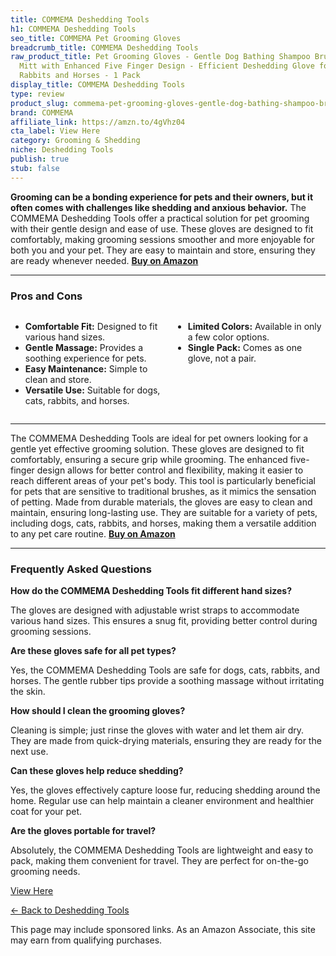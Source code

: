 ```yaml
---
title: COMMEMA Deshedding Tools
h1: COMMEMA Deshedding Tools
seo_title: COMMEMA Pet Grooming Gloves
breadcrumb_title: COMMEMA Deshedding Tools
raw_product_title: Pet Grooming Gloves - Gentle Dog Bathing Shampoo Brush - Massage
  Mitt with Enhanced Five Finger Design - Efficient Deshedding Glove for Dogs, Cats,
  Rabbits and Horses - 1 Pack
display_title: COMMEMA Deshedding Tools
type: review
product_slug: commema-pet-grooming-gloves-gentle-dog-bathing-shampoo-brush-massage-mi-d0c3feec
brand: COMMEMA
affiliate_link: https://amzn.to/4gVhz04
cta_label: View Here
category: Grooming & Shedding
niche: Deshedding Tools
publish: true
stub: false
---
```


<div id="intro" class="full-width">
  <p><strong>Grooming can be a bonding experience for pets and their owners, but it often comes with challenges like shedding and anxious behavior.</strong> The COMMEMA Deshedding Tools offer a practical solution for pet grooming with their gentle design and ease of use. These gloves are designed to fit comfortably, making grooming sessions smoother and more enjoyable for both you and your pet. They are easy to maintain and store, ensuring they are ready whenever needed. <a href="https://amzn.to/4gVhz04" rel="nofollow sponsored noopener" target="_blank"><strong>Buy on Amazon</strong></a></p>
</div>

<hr />
<h3 id="pros-cons">Pros and Cons</h3>
<div class="pc-grid" style="display:grid;grid-template-columns:1fr 1fr;gap:16px;">
  <ul>
    <li><strong>Comfortable Fit:</strong> Designed to fit various hand sizes.</li>
    <li><strong>Gentle Massage:</strong> Provides a soothing experience for pets.</li>
    <li><strong>Easy Maintenance:</strong> Simple to clean and store.</li>
    <li><strong>Versatile Use:</strong> Suitable for dogs, cats, rabbits, and horses.</li>
  </ul>
  <ul>
    <li><strong>Limited Colors:</strong> Available in only a few color options.</li>
    <li><strong>Single Pack:</strong> Comes as one glove, not a pair.</li>
  </ul>
</div>
<hr />

<div class="full-width">
  <p>The COMMEMA Deshedding Tools are ideal for pet owners looking for a gentle yet effective grooming solution. These gloves are designed to fit comfortably, ensuring a secure grip while grooming. The enhanced five-finger design allows for better control and flexibility, making it easier to reach different areas of your pet's body. This tool is particularly beneficial for pets that are sensitive to traditional brushes, as it mimics the sensation of petting. Made from durable materials, the gloves are easy to clean and maintain, ensuring long-lasting use. They are suitable for a variety of pets, including dogs, cats, rabbits, and horses, making them a versatile addition to any pet care routine. <a href="https://amzn.to/4gVhz04" rel="nofollow sponsored noopener" target="_blank"><strong>Buy on Amazon</strong></a></p>
</div>

<hr />
<h3 id="faqs">Frequently Asked Questions</h3>

<p><strong>How do the COMMEMA Deshedding Tools fit different hand sizes?</strong></p>
<p>The gloves are designed with adjustable wrist straps to accommodate various hand sizes. This ensures a snug fit, providing better control during grooming sessions.</p>

<p><strong>Are these gloves safe for all pet types?</strong></p>
<p>Yes, the COMMEMA Deshedding Tools are safe for dogs, cats, rabbits, and horses. The gentle rubber tips provide a soothing massage without irritating the skin.</p>

<p><strong>How should I clean the grooming gloves?</strong></p>
<p>Cleaning is simple; just rinse the gloves with water and let them air dry. They are made from quick-drying materials, ensuring they are ready for the next use.</p>

<p><strong>Can these gloves help reduce shedding?</strong></p>
<p>Yes, the gloves effectively capture loose fur, reducing shedding around the home. Regular use can help maintain a cleaner environment and healthier coat for your pet.</p>

<p><strong>Are the gloves portable for travel?</strong></p>
<p>Absolutely, the COMMEMA Deshedding Tools are lightweight and easy to pack, making them convenient for travel. They are perfect for on-the-go grooming needs.</p>
<p><a class="btn" href="https://amzn.to/4gVhz04" target="_blank" rel="nofollow sponsored noopener">View Here</a></p>
<p><a href="/roundups/grooming-shedding/deshedding-tools/">← Back to Deshedding Tools</a></p>
<aside class="disclosure">This page may include sponsored links. As an Amazon Associate, this site may earn from qualifying purchases.</aside>
